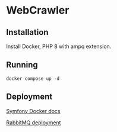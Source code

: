 # WebCrawler

## Installation

Install Docker, PHP 8 with ampq extension.

## Running

```
docker compose up -d
```

## Deployment

[Symfony Docker docs](https://github.com/dunglas/symfony-docker/tree/main/docs)

[RabbitMQ deployment](https://symfony.com/doc/6.2/the-fast-track/en/32-rabbitmq.html#deploying-rabbitmq)